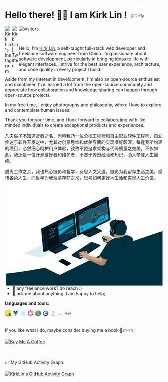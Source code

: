 

# Hello there! 👋🏻 I am Kirk Lin ! <img src="./img/cat.gif" alt="Meaow" width="50" />


<a href="https://www.instagram.com/kirkirlin/">
  <img align="left" alt="Kirk Lin's Instagram" width="22px" src="https://raw.githubusercontent.com/hussainweb/hussainweb/main/icons/instagram.png" />
</a>

<a href="https://twitter.com/lkirkun">
  <img align="left" alt="Kirk Lin | Twitter" width="22px" src="https://raw.githubusercontent.com/peterthehan/peterthehan/master/assets/twitter.svg" />
</a>


![visitors](https://visitor-badge.glitch.me/badge?page_id=kirklin.kirklin)

<br />

Hello, I'm [Kirk Lin](https://kirklin.cn/), a self-taught full-stack web developer and freelance software engineer from China. I'm passionate about software development, particularly in bringing ideas to life with elegant interfaces. I strive for the best user experience, architecture, and code quality in every project I build.

Aside from my interest in development, I'm also an open-source enthusiast and maintainer. I've learned a lot from the open-source community and appreciate how collaboration and knowledge sharing can happen through open-source projects.

In my free time, I enjoy photography and philosophy, where I love to explore and contemplate human issues.

Thank you for your time, and I look forward to collaborating with like-minded individuals to create exceptional products and experiences.

凡夫俗子不知道贤者之名，岂料我乃一位全栈工程师和自由职业软件工程师，自幼痴迷于软件开发之中，尤其对创意思维和优美界面的实现嗜好颇深。每逢我所构建的项目，必然细心呵护用户体验，孜孜不倦追求架构与代码质量之完美。不仅如此，我还是一位开源爱好者和维护者，不吝于传授经验和知识，助人攀登人生巅峰。

脱离工作之余，我也热心摄影和哲学，反思人文大道。摄影为我留存生活之美，感悟各色人生，而哲学为我理清存在之义，思考如何更好地生活和实现人生价值。

<img align="right" alt="GIF" src="https://github.com/kirklin/kirklin/blob/main/img/code.gif?raw=true" width="500" height="320" />

- 💼 any freelance work? do reach :)
- 💬 ask me about anything, I am happy to help;

**languages and tools:**  

<code><img height="20" src="https://raw.githubusercontent.com/github/explore/80688e429a7d4ef2fca1e82350fe8e3517d3494d/topics/javascript/javascript.png"></code>
<code><img height="20" src="https://raw.githubusercontent.com/github/explore/80688e429a7d4ef2fca1e82350fe8e3517d3494d/topics/vue/vue.png"></code>
<code><img height="20" src="https://raw.githubusercontent.com/github/explore/80688e429a7d4ef2fca1e82350fe8e3517d3494d/topics/react/react.png"></code>
<code><img height="20" src="https://raw.githubusercontent.com/github/explore/5c058a388828bb5fde0bcafd4bc867b5bb3f26f3/topics/graphql/graphql.png"></code>
<code><img height="20" src="https://raw.githubusercontent.com/github/explore/80688e429a7d4ef2fca1e82350fe8e3517d3494d/topics/nodejs/nodejs.png"></code>
<code><img height="20" src="https://raw.githubusercontent.com/github/explore/80688e429a7d4ef2fca1e82350fe8e3517d3494d/topics/cpp/cpp.png"></code>
<code><img height="20" src="https://raw.githubusercontent.com/github/explore/80688e429a7d4ef2fca1e82350fe8e3517d3494d/topics/java/java.png"></code>
<code><img height="20" src="https://raw.githubusercontent.com/github/explore/80688e429a7d4ef2fca1e82350fe8e3517d3494d/topics/mysql/mysql.png"></code>
<code><img height="20" src="https://raw.githubusercontent.com/github/explore/80688e429a7d4ef2fca1e82350fe8e3517d3494d/topics/git/git.png"></code>

<br/>
if you like what i do, maybe consider buying me a book 🥺👉👈

<a href="https://www.buymeacoffee.com/linkirk" target="_blank"><img src="https://cdn.buymeacoffee.com/buttons/v2/default-red.png" alt="Buy Me A Coffee" width="150" ></a>

<br/><br/>
📈 My GitHub Activity Graph:

[![KirkLin's GitHub Activity Graph](https://github-readme-activity-graph.cyclic.app/graph?username=kirklin&theme=xcode)](https://github.com/kirklin/kirklin)


